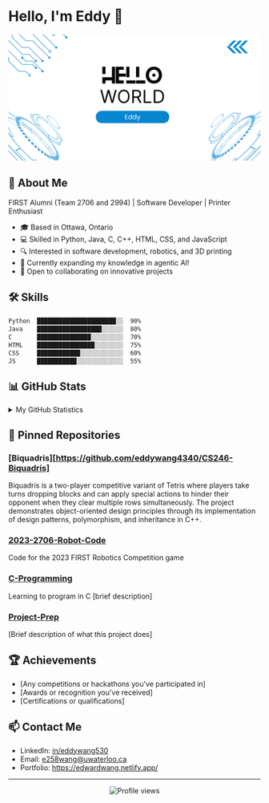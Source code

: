 # Hello, I'm Eddy 👋

<picture>
 <source media="(prefers-color-scheme: dark)" srcset="https://github.com/eddywang4340/eddywang4340/blob/562df6a534777d8bd1eb9f1636fd454d08e3caa9/future.png">
 <source media="(prefers-color-scheme: light)" srcset="https://github.com/eddywang4340/eddywang4340/blob/562df6a534777d8bd1eb9f1636fd454d08e3caa9/future%20(1).png">
 <img alt="Banner" src="https://github.com/eddywang4340/eddywang4340/blob/562df6a534777d8bd1eb9f1636fd454d08e3caa9/future%20(1).png">
</picture>

## 🚀 About Me

FIRST Alumni (Team 2706 and 2994) | Software Developer | Printer Enthusiast

- 🎓 Based in Ottawa, Ontario
- 💻 Skilled in Python, Java, C, C++, HTML, CSS, and JavaScript
- 🔍 Interested in software development, robotics, and 3D printing
- 🌱 Currently expanding my knowledge in agentic AI!
- 🤝 Open to collaborating on innovative projects

## 🛠️ Skills

```
Python  ██████████████████████░░  90%
Java    ██████████████████░░░░░░  80%
C       ███████████████░░░░░░░░░  70%
HTML    ████████████████░░░░░░░░  75%
CSS     ████████████░░░░░░░░░░░░  60%
JS      ███████████░░░░░░░░░░░░░  55%
```

## 📊 GitHub Stats

<details>
<summary>My GitHub Statistics</summary>
<br>

![Eddy's GitHub stats](https://github-readme-stats.vercel.app/api?username=eddywang4340&show_icons=true&theme=tokyonight)

![Top Languages](https://github-readme-stats.vercel.app/api/top-langs/?username=eddywang4340&layout=compact&theme=tokyonight)

</details>

## 📌 Pinned Repositories

### [Biquadris][https://github.com/eddywang4340/CS246-Biquadris]
Biquadris is a two-player competitive variant of Tetris where players take turns dropping blocks and can apply special actions to hinder their opponent when they clear multiple rows simultaneously. The project demonstrates object-oriented design principles through its implementation of design patterns, polymorphism, and inheritance in C++.

### [2023-2706-Robot-Code](https://github.com/eddywang4340/2023-2706-Robot-Code)
Code for the 2023 FIRST Robotics Competition game

### [C-Programming](https://github.com/eddywang4340/C-Programming)
Learning to program in C [brief description]

### [Project-Prep](https://github.com/eddywang4340/Project-Prep)
[Brief description of what this project does]

## 🏆 Achievements
- [Any competitions or hackathons you've participated in]
- [Awards or recognition you've received]
- [Certifications or qualifications]

## 📫 Contact Me
- LinkedIn: [in/eddywang530](https://linkedin.com/in/eddywang530)
- Email: e258wang@uwaterloo.ca
- Portfolio: https://edwardwang.netlify.app/

---

<p align="center">
  <img src="https://komarev.com/ghpvc/?username=eddywang4340&color=blue" alt="Profile views">
</p>
